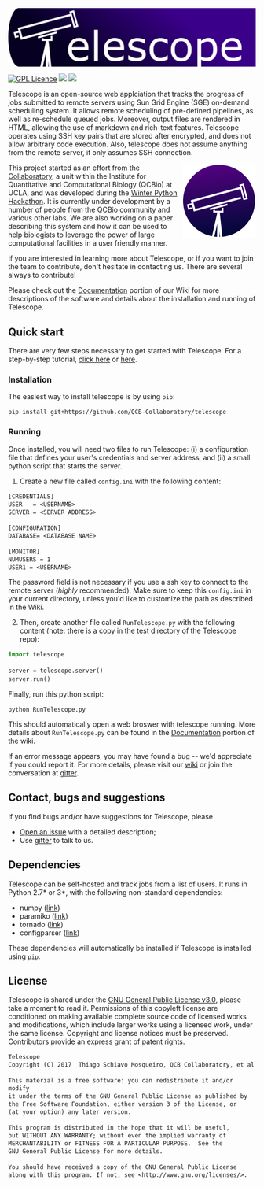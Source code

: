 <img align="center" src="resources/Complete_Logo_v1.png" width=600 />

[![GPL Licence](https://badges.frapsoft.com/os/gpl/gpl.svg?v=103)](https://opensource.org/licenses/GPL-3.0/)
<img src="https://img.shields.io/badge/Python-_2.7_and_3-brightgreen.svg">
[<img src="https://img.shields.io/badge/gitter_-_chat_online_-blue.svg">](https://gitter.im/unix-telescope/Lobby)

Telescope is an open-source web applciation that tracks the progress of jobs submitted to remote servers using Sun Grid Engine (SGE) on-demand scheduling system. It allows remote scheduling of pre-defined pipelines, as well as re-schedule queued jobs. Moreover, output files are rendered in HTML, allowing  the use of markdown and rich-text features. Telescope operates using SSH key pairs that are stored after encrypted, and does not allow arbitrary code execution. Also, telescope does not assume anything from the remote server, it only assumes SSH connection.

<img align="right" width="150" src="resources/telescope_icon.png">

This project started as an effort from the [Collaboratory](https://qcb.ucla.edu/collaboratory/), a unit within the Institute for Quantitative and Computational Biology (QCBio) at UCLA, and was developed during the [Winter Python Hackathon](https://github.com/QCB-Collaboratory/Python-Hackathon-Winter2018). It is currently under development by a number of people from the QCBio community and various other labs. We are also working on a paper describing this system and how it can be used to help biologists to leverage the power of large computational facilities in a user friendly manner.

If you are interested in learning more about Telescope, or if you want to join the team to contribute, don't hesitate in contacting us. There are several always to contribute!

Please check out the [Documentation](https://github.com/QCB-Collaboratory/telescope/wiki/Documentation) portion of our Wiki for more descriptions of the software and details about the installation and running of Telescope.

## Quick start

There are very few steps necessary to get started with Telescope. For a step-by-step tutorial, [click here](https://github.com/QCB-Collaboratory/telescope/blob/master/test/Readme.md) or [here](https://github.com/QCB-Collaboratory/telescope/wiki/Documentation).

### Installation

The easiest way to install telescope is by using ```pip```:
```
pip install git+https://github.com/QCB-Collaboratory/telescope
```

### Running

Once installed, you will need two files to run Telescope: (i) a configuration file that defines your user's credentials and server address, and (ii) a small python script that starts the server.

1) Create a new file called ```config.ini``` with the following content:
```
[CREDENTIALS]
USER   = <USERNAME>
SERVER = <SERVER ADDRESS>

[CONFIGURATION]
DATABASE= <DATABASE NAME>

[MONITOR]
NUMUSERS = 1
USER1 = <USERNAME>
```

The password field is not necessary if you use a ssh key to connect to the remote server (*highly* recommended). Make sure to keep this ```config.ini``` in your current directory, unless you'd like to customize the path as described in the Wiki.

2) Then, create another file called ```RunTelescope.py``` with the following content (note: there is a copy in the test directory of the Telescope repo):
```Python
import telescope

server = telescope.server()
server.run()
```

Finally, run this python script:
```
python RunTelescope.py
```
This should automatically open a web broswer with telescope running. More details about ```RunTelescope.py``` can be found in the [Documentation](https://github.com/QCB-Collaboratory/telescope/wiki/Documentation) portion of the wiki.

If an error message appears, you may have found a bug -- we'd appreciate if you could report it. For more details, please visit our [wiki](https://github.com/QCB-Collaboratory/telescope/wiki/Documentation) or join the conversation at [gitter](https://gitter.im/unix-telescope/Lobby).


## Contact, bugs and suggestions

If you find bugs and/or have suggestions for Telescope, please
* [Open an issue](https://github.com/QCB-Collaboratory/telescope/issues) with a detailed description;
* Use [gitter](https://gitter.im/unix-telescope/Lobby) to talk to us.

## Dependencies

Telescope can be self-hosted and track jobs from a list of users. It runs in Python 2.7\* or 3\*, with the following non-standard dependencies:

* numpy ([link](http://www.numpy.org))
* paramiko ([link](http://www.paramiko.org))
* tornado ([link](http://www.tornadoweb.org/en/stable/))
* configparser ([link](https://docs.python.org/3/library/configparser.html))

These dependencies will automatically be installed if Telescope is installed using ```pip```.

## License

Telescope is shared under the [GNU General Public License v3.0](https://github.com/QCB-Collaboratory/telescope/blob/master/LICENSE), please take a moment to read it. Permissions of this copyleft license are conditioned on making available complete source code of licensed works and modifications, which include larger works using a licensed work, under the same license. Copyright and license notices must be preserved. Contributors provide an express grant of patent rights.

```
Telescope
Copyright (C) 2017  Thiago Schiavo Mosqueiro, QCB Collaboratory, et al

This material is a free software: you can redistribute it and/or modify
it under the terms of the GNU General Public License as published by
the Free Software Foundation, either version 3 of the License, or
(at your option) any later version.

This program is distributed in the hope that it will be useful,
but WITHOUT ANY WARRANTY; without even the implied warranty of
MERCHANTABILITY or FITNESS FOR A PARTICULAR PURPOSE.  See the
GNU General Public License for more details.

You should have received a copy of the GNU General Public License
along with this program. If not, see <http://www.gnu.org/licenses/>.
```

